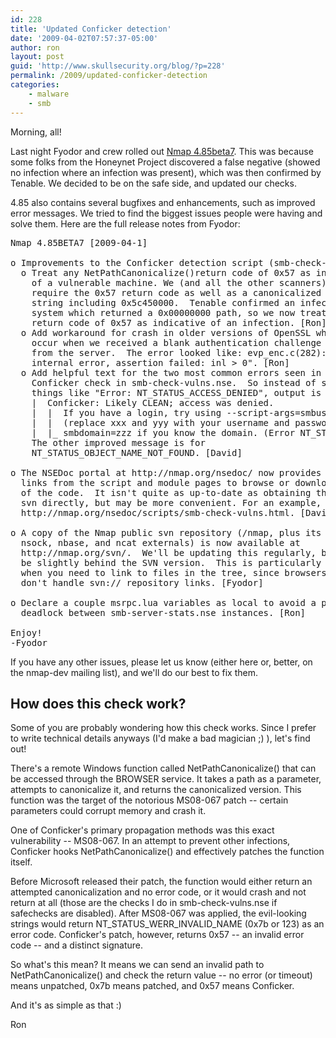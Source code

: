 ```yaml
---
id: 228
title: 'Updated Conficker detection'
date: '2009-04-02T07:57:37-05:00'
author: ron
layout: post
guid: 'http://www.skullsecurity.org/blog/?p=228'
permalink: /2009/updated-conficker-detection
categories:
    - malware
    - smb
---
```


Morning, all! 

Last night Fyodor and crew rolled out <a href='http://insecure.org/'>Nmap 4.85beta7</a>. This was because some folks from the Honeynet Project discovered a false negative (showed no infection where an infection was present), which was then confirmed by Tenable. We decided to be on the safe side, and updated our checks. 
<!--more-->
4.85 also contains several bugfixes and enhancements, such as improved error messages. We tried to find the biggest issues people were having and solve them. Here are the full release notes from Fyodor:
<pre>Nmap 4.85BETA7 [2009-04-1]

o Improvements to the Conficker detection script (smb-check-vulns):
  o Treat any NetPathCanonicalize()return code of 0x57 as indicative
    of a vulnerable machine. We (and all the other scanners) used to
    require the 0x57 return code as well as a canonicalized path
    string including 0x5c450000.  Tenable confirmed an infected
    system which returned a 0x00000000 path, so we now treat any
    return code of 0x57 as indicative of an infection. [Ron]
  o Add workaround for crash in older versions of OpenSSL which would
    occur when we received a blank authentication challenge string
    from the server.  The error looked like: evp_enc.c(282): OpenSSL
    internal error, assertion failed: inl > 0". [Ron]
  o Add helpful text for the two most common errors seen in the
    Conficker check in smb-check-vulns.nse.  So instead of saying
    things like "Error: NT_STATUS_ACCESS_DENIED", output is like:
    |  Conficker: Likely CLEAN; access was denied.
    |  |  If you have a login, try using --script-args=smbuser=xxx,smbpass=yyy
    |  |  (replace xxx and yyy with your username and password). Also try
    |  |_ smbdomain=zzz if you know the domain. (Error NT_STATUS_ACCESS_DENIED)
    The other improved message is for
    NT_STATUS_OBJECT_NAME_NOT_FOUND. [David]

o The NSEDoc portal at http://nmap.org/nsedoc/ now provides download
  links from the script and module pages to browse or download recent versions
  of the code.  It isn't quite as up-to-date as obtaining them from
  svn directly, but may be more convenient. For an example, see
  http://nmap.org/nsedoc/scripts/smb-check-vulns.html. [David, Fyodor]

o A copy of the Nmap public svn repository (/nmap, plus its zenmap,
  nsock, nbase, and ncat externals) is now available at
  http://nmap.org/svn/.  We'll be updating this regularly, but it may
  be slightly behind the SVN version.  This is particularly useful
  when you need to link to files in the tree, since browsers generally
  don't handle svn:// repository links. [Fyodor]

o Declare a couple msrpc.lua variables as local to avoid a potential
  deadlock between smb-server-stats.nse instances. [Ron]

Enjoy!
-Fyodor</pre>

If you have any other issues, please let us know (either here or, better, on the nmap-dev mailing list), and we'll do our best to fix them. 

<h2>How does this check work?</h2>
Some of you are probably wondering how this check works. Since I prefer to write technical details anyways (I'd make a bad magician ;) ), let's find out! 

There's a remote Windows function called NetPathCanonicalize() that can be accessed through the BROWSER service. It takes a path as a parameter, attempts to canonicalize it, and returns the canonicalized version. This function was the target of the notorious MS08-067 patch -- certain parameters could corrupt memory and crash it. 

One of Conficker's primary propagation methods was this exact vulnerability -- MS08-067. In an attempt to prevent other infections, Conficker hooks NetPathCanonicalize() and effectively patches the function itself. 

Before Microsoft released their patch, the function would either return an attempted canonicalization and no error code, or it would crash and not return at all (those are the checks I do in smb-check-vulns.nse if safechecks are disabled). After MS08-067 was applied, the evil-looking strings would return NT_STATUS_WERR_INVALID_NAME (0x7b or 123) as an error code. Conficker's patch, however, returns 0x57 -- an invalid error code -- and a distinct signature. 

So what's this mean? It means we can send an invalid path to NetPathCanonicalize() and check the return value -- no error (or timeout) means unpatched, 0x7b means patched, and 0x57 means Conficker. 

And it's as simple as that :)

Ron
